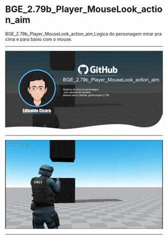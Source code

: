 
# BGE_2.79b_Player_MouseLook_action_aim


BGE_2.79b_Player_MouseLook_action_aim,Logica do personagem mirar pra cima e para baixo com o mouse. 


--------------------------------------------------
![Img](https://github.com/EdinaldoCIcero/BGE_2.79b_Player_MouseLook_action_aim/blob/754a15617c67b3c6ef3bd3f0f6c5c9c068d6e559/github_tumbnail.png)


--------------------------------------------------
![Screenshot](https://github.com/EdinaldoCIcero/BGE_2.79b_Player_MouseLook_action_aim/blob/fa5c3cee335b7fb0e360f5ac6cf1b3bb05563c5d/Im.png)


--------------------------------------------------
